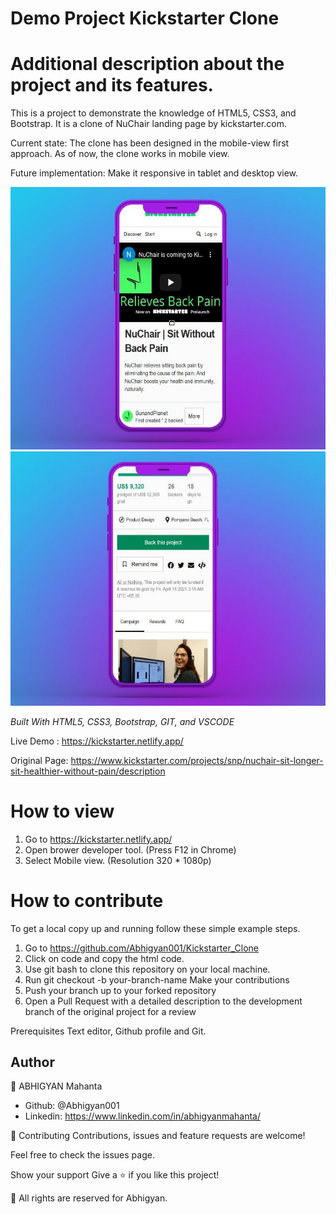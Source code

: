 # Demo Project Kickstarter Clone

<h1>Additional description about the project and its features.</h1>

This is a project to demonstrate the knowledge of HTML5, CSS3, and Bootstrap. It is a clone of NuChair landing page by kickstarter.com.

Current state: The clone has been designed in the mobile-view first approach. As of now, the clone works in mobile view.

Future implementation: Make it responsive in tablet and desktop view.

<img src="images/ss1.JPG" alt="mobileview">
<br>
<img src="images/ss2.JPG" alt="mobileview">
<br>

<i>Built With HTML5, CSS3, Bootstrap, GIT, and VSCODE</i>

Live Demo : https://kickstarter.netlify.app/

Original Page: https://www.kickstarter.com/projects/snp/nuchair-sit-longer-sit-healthier-without-pain/description


<h1>How to view</h1>

1. Go to https://kickstarter.netlify.app/
2. Open brower developer tool. (Press F12 in Chrome)
3. Select Mobile view. (Resolution 320 * 1080p)


<h1>How to contribute</h1>

To get a local copy up and running follow these simple example steps.

1. Go to https://github.com/Abhigyan001/Kickstarter_Clone
2. Click on code and copy the html code.
3. Use git bash to clone this repository on your local machine.
4. Run git checkout -b your-branch-name Make your contributions
5. Push your branch up to your forked repository
6. Open a Pull Request with a detailed description to the development branch of the original project for a review

Prerequisites Text editor, Github profile and Git.

<h2>Author</h2>

👤 ABHIGYAN Mahanta

- Github: @Abhigyan001
- Linkedin: https://www.linkedin.com/in/abhigyanmahanta/

🤝 Contributing Contributions, issues and feature requests are welcome!

Feel free to check the issues page.

Show your support Give a ⭐️ if you like this project!

📝 All rights are reserved for Abhigyan.
